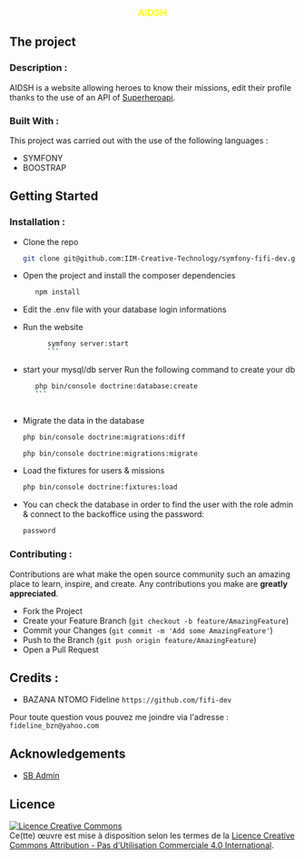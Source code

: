 <h3 align="center" style="color: yellow;">AIDSH</h3>

## The project

### Description :

AIDSH is a website allowing heroes to know their missions, edit their profile thanks to the use of an API of [Superheroapi](https://www.superheroapi.com/).

### Built With :

This project was carried out with the use of the following languages :

* SYMFONY
* BOOSTRAP


## Getting Started

### Installation :

- Clone the repo

   ```sh
   git clone git@github.com:IIM-Creative-Technology/symfony-fifi-dev.git
   ```
  
 - Open the project and install the composer dependencies
 
   ```sh
      npm install
      ```
      
- Edit the .env file with your database login informations

- Run the website
   ```sh
         symfony server:start
         ```

- start your mysql/db server Run the following command to create your db
   
   ```sh
      php bin/console doctrine:database:create
      ```
      
- Migrate the data in the database 

   ```sh
   php bin/console doctrine:migrations:diff 
   ```
   
   ```sh
   php bin/console doctrine:migrations:migrate 
   ```
         
- Load the fixtures for users & missions

   ```sh
   php bin/console doctrine:fixtures:load 
   ```

- You can check the database in order to find the user with the role admin & connect to the backoffice using the password:

   ```sh
   password
   ```

### Contributing :

Contributions are what make the open source community such an amazing place to learn, inspire, and create. Any contributions you make are **greatly appreciated**.

- Fork the Project
- Create your Feature Branch (`git checkout -b feature/AmazingFeature`)
- Commit your Changes (`git commit -m 'Add some AmazingFeature'`)
- Push to the Branch (`git push origin feature/AmazingFeature`)
- Open a Pull Request


## Credits :


- BAZANA NTOMO Fideline `https://github.com/fifi-dev`

Pour toute question vous pouvez me joindre via l'adresse : `fideline_bzn@yahoo.com`


## Acknowledgements

* [SB Admin](https://startbootstrap.com/previews/sb-admin-2)

##  Licence

<a align="center"  rel="license" href="http://creativecommons.org/licenses/by-nc/4.0/"><img alt="Licence Creative Commons" style="border-width:0" src="https://i.creativecommons.org/l/by-nc/4.0/88x31.png" /></a><br />Ce(tte) œuvre est mise à disposition selon les termes de la <a rel="license" href="http://creativecommons.org/licenses/by-nc/4.0/">Licence Creative Commons Attribution - Pas d’Utilisation Commerciale 4.0 International</a>.

